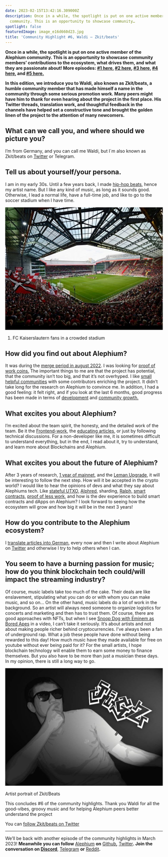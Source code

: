 ```yaml
---
date: 2023-02-15T13:42:16.309000Z
description: Once in a while, the spotlight is put on one active member of the Alephium
  community. This is an opportunity to showcase community…
spotlight: false
featuredImage: image_e16d660d23.jpg
title: 'Community Highlight #6, Waldi — Zkit/beats'
---
```


**Once in a while, the spotlight is put on one active member of the Alephium community. This is an opportunity to showcase community members’ contributions to the ecosystem, what drives them, and what they are passionate about! More episodes: [#1 here](/news/post/community-highlight-wilhelm-k-llstr-m-aka-oracleuggla-81d3938c5692), [#2 here](/news/post/community-highlight-2-cgi-bin-c102cc106f19), [#3 here](/news/post/community-highlight-3-digdug-48a7ec868504), [#4 here](/news/post/community-highlight-4-montail-e24fd88882a0), and [#5 here.](/news/post/community-highlight-5-txn-71c4fd76ffe8)**

**In this edition, we introduce you to Waldi, also known as Zkit/beats, a humble community member that has made himself a name in the community through some serious promotion work. Many peers might have him to thank for even hearing about the project in the first place. His Twitter threads, translation work, and thoughtful feedback in the channels have helped set a constructive tone and brought the golden linen of the project to the attention of many newcomers.**

## What can we call you, and where should we picture you?

I’m from Germany, and you can call me Waldi, but I´m also known as Zkit/beats on [Twitter](https://twitter.com/zkitbeats/) or Telegram.

## Tell us about yourself/your persona.

I am in my early 30s. Until a few years back, I made [hip-hop beats](https://www.youtube.com/watch?v=5C3OZROCxTM), hence my artist name. But I like any kind of music, as long as it sounds good. Otherwise, I lead a normal life, have a full-time job, and like to go to the soccer stadium when I have time.

![](image_7fdf0bab3c.jpg)

1. FC Kaiserslautern fans in a crowded stadium

## How did you find out about Alephium?

It was during the [merge period in august 2022](https://coinmarketcap.com/alexandria/article/ethereum-s-merge-to-happen-in-august-says-core-dev). I was looking for [proof of work coins.](https://docs.alephium.org/glossary/#proof-of-less-work-or-polw) The important things to me are that the project has potential, that the community isn’t too big, and that it’s not overhyped. I like [small helpful communities](/discord) with some contributors enriching the project. It didn’t take long for the research on Alephium to convince me. In addition, I had a good feeling: it felt right, and if you look at the last 6 months, good progress has been made in terms of [development](https://twitter.com/alephium/status/1608102725333417985) and [community growth.](/news/post/one-year-of-community-contributions-b3142b243e3e)

## What excites you about Alephium?

I’m excited about the team spirit, the honesty, and the detailed work of the team. Be it the [Frontend-work](/news/post/the-front-end-leman-upgrade-948a98a3e2d), the [educating articles](/news/post/an-introduction-to-the-stateful-utxo-model-8de3b0f76749), or just by following technical discussions. For a non-developer like me, it is sometimes difficult to understand everything, but in the end, I read about it, try to understand, and learn more about Blockchains and Alephium.

## What excites you about the future of Alephium?

After 3 years of research, [1 year of mainnet](/news/post/one-year-of-mainnet-b7ed5d3024ee), and the [Leman Upgrade](/news/post/announcing-the-leman-network-upgrade-c01a81e65f0e), it will be interesting to follow the next step. How will it be accepted in the crypto world? I would like to hear the opinions of devs and what they say about Alephiums tech. Like [stateful UTXO,](/news/post/an-introduction-to-the-stateful-utxo-model-8de3b0f76749) [Alphred](/news/post/meet-alphred-a-virtual-machine-like-no-others-85ce86540025), sharding, [Ralph,](https://docs.alephium.org/ralph/getting-started) [smart contracts,](https://docs.alephium.org/dapps/getting-started) [proof of less work](/news/post/tech-talk-1-proof-of-less-work-ama-3d5afbf78c71), and how is the dev experience to build smart contracts and dApps on Alephium? I look forward to seeing how the ecosystem will grow and how big it will be in the next 3 years!

## How do you contribute to the Alephium ecosystem?

I [translate articles into German,](https://medium.com/@waldialephium/das-leman-upgrade-2-293b62c7ee39) every now and then I write about Alephium on [Twitter](https://twitter.com/zkitbeats/status/1618584240488329225) and otherwise I try to help others when I can.

## You seem to have a burning passion for music; how do you think blockchain tech could/will impact the streaming industry?

Of course, music labels take too much of the cake. Their deals are like enslavement, stipulating what you can do or with whom you can make music, and so on… On the other hand, music labels do a lot of work in the background. So an artist will always need someone to organize logistics for concerts and marketing and then has to trust them. Of course, there are good approaches with NFTs, but when I see [Snoop Dog with Eminem as Bored Apes](https://www.youtube.com/watch?v=RjrA-slMoZ4) in a video, I can’t take it seriously. It’s about artists and not about making people richer behind cryptocurrencies. I’ve always been a fan of underground rap. What a job these people have done without being rewarded to this day! How much music have they made available for free on youtube without ever being paid for it? For the small artists, I hope blockchain technology will enable them to earn some money to finance themselves. But you also have to be more than just a musician these days. In my opinion, there is still a long way to go.

![](image_d0f265fbca.jpg)

Artist portrait of Zkit/Beats

This concludes \#6 of the community highlights. Thank you Waldi for all the good-vibes, groovy music and for helping Alephium peers better understand the project

You can [follow Zkit/beats on Twitter](https://twitter.com/zkitbeats/)

---

We’ll be back with another episode of the community highlights in March 2023! **Meanwhile you can follow** [Alephium](/) **on** [Github](https://github.com/alephium/)**,** [Twitter](https://twitter.com/alephium)**. Join the conversation on [Discord](/discord)**, [Telegram](https://t.me/alephiumgroup) **or** [Reddit](https://www.reddit.com/r/alephium)**.**
